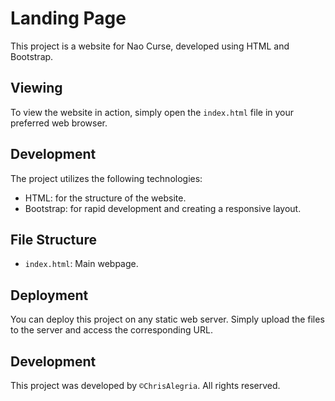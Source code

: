 # Landing Page

This project is a website for Nao Curse, developed using HTML and Bootstrap.

## Viewing

To view the website in action, simply open the `index.html` file in your preferred web browser.

## Development

The project utilizes the following technologies:

- HTML: for the structure of the website.
- Bootstrap: for rapid development and creating a responsive layout.
  
## File Structure

- `index.html`: Main webpage.
  
## Deployment

You can deploy this project on any static web server. Simply upload the files to the server and access the corresponding URL.

## Development

This project was developed by `©ChrisAlegria`. All rights reserved.
